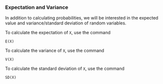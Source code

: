 ### Expectation and Variance

In addition to calculating probabilities, we will be interested in the expected
value and variance/standard deviation of random variables.

To calculate the expectation of `X`, use the command

```
E(X)
```

To calculate the variance of `X`, use the command

```
V(X)
```

To calculate the standard deviation of `X`, use the command

```
SD(X)
```
